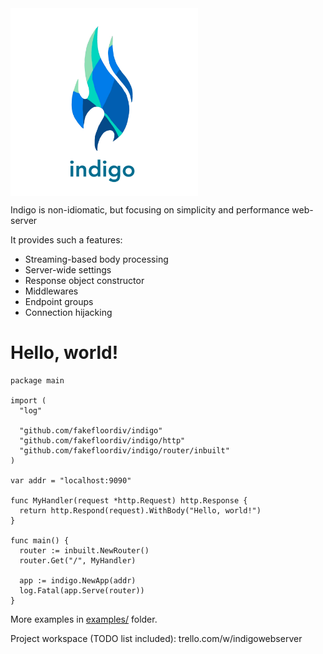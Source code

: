 <img src="logo.png" alt="drawing" width="300" align="top" title="What are you looking for?"/>

Indigo is non-idiomatic, but focusing on simplicity and performance web-server

It provides such a features:
- Streaming-based body processing
- Server-wide settings
- Response object constructor
- Middlewares
- Endpoint groups
- Connection hijacking

# Hello, world!

```golang
package main

import (
  "log"
  
  "github.com/fakefloordiv/indigo"
  "github.com/fakefloordiv/indigo/http"
  "github.com/fakefloordiv/indigo/router/inbuilt"
)

var addr = "localhost:9090"

func MyHandler(request *http.Request) http.Response {
  return http.Respond(request).WithBody("Hello, world!")
}

func main() {
  router := inbuilt.NewRouter()
  router.Get("/", MyHandler)

  app := indigo.NewApp(addr)
  log.Fatal(app.Serve(router))
}
```

More examples in [examples/](https://github.com/fakefloordiv/indigo/tree/master/examples) folder.


Project workspace (TODO list included): trello.com/w/indigowebserver
